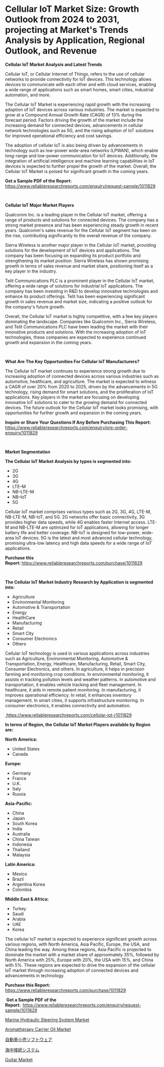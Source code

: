 <p><h1>Cellular IoT Market Size: Growth Outlook from 2024 to 2031, projecting at Market's Trends Analysis by Application, Regional Outlook, and Revenue</h1></p><p><strong>Cellular IoT Market Analysis and Latest Trends</strong></p>
<p><p>Cellular IoT, or Cellular Internet of Things, refers to the use of cellular networks to provide connectivity for IoT devices. This technology allows devices to communicate with each other and with cloud services, enabling a wide range of applications such as smart homes, smart cities, industrial automation, and more.</p><p>The Cellular IoT Market is experiencing rapid growth with the increasing adoption of IoT devices across various industries. The market is expected to grow at a Compound Annual Growth Rate (CAGR) of 13% during the forecast period. Factors driving the growth of the market include the increasing demand for connected devices, advancements in cellular network technologies such as 5G, and the rising adoption of IoT solutions for improved operational efficiency and cost savings.</p><p>The adoption of cellular IoT is also being driven by advancements in technology such as low-power wide-area networks (LPWAN), which enable long-range and low-power communication for IoT devices. Additionally, the integration of artificial intelligence and machine learning capabilities in IoT devices is expected to further propel the growth of the market. Overall, the Cellular IoT Market is poised for significant growth in the coming years.</p></p>
<p><strong>Get a Sample PDF of the Report:&nbsp;</strong> <a href="https://www.reliableresearchreports.com/enquiry/request-sample/1011829">https://www.reliableresearchreports.com/enquiry/request-sample/1011829</a></p>
<p>&nbsp;</p>
<p><strong>Cellular IoT Major Market Players</strong></p>
<p><p>Qualcomm Inc. is a leading player in the Cellular IoT market, offering a range of products and solutions for connected devices. The company has a strong market presence and has been experiencing steady growth in recent years. Qualcomm's sales revenue for the Cellular IoT segment has been on the rise, contributing significantly to the overall revenue of the company.</p><p>Sierra Wireless is another major player in the Cellular IoT market, providing solutions for the development of IoT devices and applications. The company has been focusing on expanding its product portfolio and strengthening its market position. Sierra Wireless has shown promising growth in terms of sales revenue and market share, positioning itself as a key player in the industry.</p><p>Telit Communications PLC is a prominent player in the Cellular IoT market, offering a wide range of solutions for industrial IoT applications. The company has been investing in R&D to develop innovative technologies and enhance its product offerings. Telit has been experiencing significant growth in sales revenue and market size, indicating a positive outlook for the company's future growth.</p><p>Overall, the Cellular IoT market is highly competitive, with a few key players dominating the landscape. Companies like Qualcomm Inc., Sierra Wireless, and Telit Communications PLC have been leading the market with their innovative products and solutions. With the increasing adoption of IoT technologies, these companies are expected to experience continued growth and expansion in the coming years.</p></p>
<p>&nbsp;</p>
<p><strong>What Are The Key Opportunities For Cellular IoT Manufacturers?</strong></p>
<p><p>The Cellular IoT market continues to experience strong growth due to increasing adoption of connected devices across various industries such as automotive, healthcare, and agriculture. The market is expected to witness a CAGR of over 20% from 2020 to 2025, driven by the advancements in 5G technology, rising demand for smart solutions, and the proliferation of IoT applications. Key players in the market are focusing on developing innovative IoT solutions to cater to the growing demand for connected devices. The future outlook for the Cellular IoT market looks promising, with opportunities for further growth and expansion in the coming years.</p></p>
<p><strong>Inquire or Share Your Questions If Any Before Purchasing This Report:</strong> <a href="https://www.reliableresearchreports.com/enquiry/pre-order-enquiry/1011829">https://www.reliableresearchreports.com/enquiry/pre-order-enquiry/1011829</a></p>
<p>&nbsp;</p>
<p><strong>Market Segmentation</strong></p>
<p><strong>The Cellular IoT Market Analysis by types is segmented into:</strong></p>
<p><ul><li>2G</li><li>3G</li><li>4G</li><li>LTE–M</li><li>NB–LTE–M</li><li>NB–IoT</li><li>5G</li></ul></p>
<p><p>Cellular IoT market comprises various types such as 2G, 3G, 4G, LTE-M, NB-LTE-M, NB-IoT, and 5G. 2G networks offer basic connectivity, 3G provides higher data speeds, while 4G enables faster Internet access. LTE-M and NB-LTE-M are optimized for IoT applications, allowing for longer battery life and better coverage. NB-IoT is designed for low-power, wide-area IoT devices. 5G is the latest and most advanced cellular technology, promising ultra-low latency and high data speeds for a wide range of IoT applications.</p></p>
<p><strong>Purchase this Report:&nbsp;</strong><a href="https://www.reliableresearchreports.com/purchase/1011829">https://www.reliableresearchreports.com/purchase/1011829</a></p>
<p>&nbsp;</p>
<p><strong>The Cellular IoT Market Industry Research by Application is segmented into:</strong></p>
<p><ul><li>Agriculture</li><li>Environmental Monitoring</li><li>Automotive & Transportation</li><li>Energy</li><li>HealthCare</li><li>Manufacturing</li><li>Retail</li><li>Smart City</li><li>Consumer Electronics</li><li>Others</li></ul></p>
<p><p>Cellular IoT technology is used in various applications across industries such as Agriculture, Environmental Monitoring, Automotive & Transportation, Energy, Healthcare, Manufacturing, Retail, Smart City, Consumer Electronics, and others. In agriculture, it helps in precision farming and monitoring crop conditions. In environmental monitoring, it assists in tracking pollution levels and weather patterns. In automotive and transportation, it enables vehicle tracking and fleet management. In healthcare, it aids in remote patient monitoring. In manufacturing, it improves operational efficiency. In retail, it enhances inventory management. In smart cities, it supports infrastructure monitoring. In consumer electronics, it enables connectivity and automation.</p></p>
<p><a href="https://www.reliableresearchreports.com/cellular-iot-r1011829">&nbsp;https://www.reliableresearchreports.com/cellular-iot-r1011829</a></p>
<p><strong>In terms of Region, the Cellular IoT Market Players available by Region are:</strong></p>
<p>
    <p> <strong> North America: </strong>
        <ul>
            <li>United States</li>
            <li>Canada</li>
        </ul>
        </p> 
    <p> <strong> Europe: </strong>
        <ul>
            <li>Germany</li>
            <li>France</li>
            <li>U.K.</li>
            <li>Italy</li>
            <li>Russia</li>
        </ul>
        </p> 
    <p> <strong> Asia-Pacific: </strong>
        <ul>
            <li>China</li>
            <li>Japan</li>
            <li>South Korea</li>
            <li>India</li>
            <li>Australia</li>
            <li>China Taiwan</li>
            <li>Indonesia</li>
            <li>Thailand</li>
            <li>Malaysia</li>
        </ul>
        </p> 
    <p> <strong> Latin America: </strong>
        <ul>
            <li>Mexico</li>
            <li>Brazil</li>
            <li>Argentina Korea</li>
            <li>Colombia</li>
        </ul>
        </p> 
    <p> <strong> Middle East & Africa: </strong>
        <ul>
            <li>Turkey</li>
            <li>Saudi</li>
            <li>Arabia</li>
            <li>UAE</li>
            <li>Korea</li>
        </ul>
    </p>
    </p>
<p><p>The cellular IoT market is expected to experience significant growth across various regions, with North America, Asia Pacific, Europe, the USA, and China leading the way. Among these regions, Asia Pacific is projected to dominate the market with a market share of approximately 35%, followed by North America with 25%, Europe with 20%, the USA with 15%, and China with 5%. These regions are expected to drive the expansion of the cellular IoT market through increasing adoption of connected devices and advancements in technology.</p></p>
<p><strong>Purchase this Report: </strong><a href="https://www.reliableresearchreports.com/purchase/1011829">https://www.reliableresearchreports.com/purchase/1011829</a></p>
<p>&nbsp;<strong>Get a Sample PDF of the Report:&nbsp;&nbsp;</strong><a href="https://www.reliableresearchreports.com/enquiry/request-sample/1011829">https://www.reliableresearchreports.com/enquiry/request-sample/1011829</a></p>
<p><strong></strong></p>
<p><p><a href="https://github.com/okotobwrhuteie/Market-Research-Report-List-2/blob/main/marine-hydraulic-steering-system-market.md">Marine Hydraulic Steering System Market</a></p><p><a href="https://github.com/LeilaniWyman2021/Market-Research-Report-List-1/blob/main/aromatherapy-carrier-oil-market.md">Aromatherapy Carrier Oil Market</a></p><p><a href="https://medium.com/@lindrup2/%E8%87%AA%E5%8B%95%E8%BB%8A%E5%B0%8F%E5%A3%B2%E3%82%BD%E3%83%95%E3%83%88%E3%82%A6%E3%82%A7%E3%82%A2%E5%B8%82%E5%A0%B4%E3%81%AE%E3%83%88%E3%83%AC%E3%83%B3%E3%83%89%E3%81%A8%E5%B8%82%E5%A0%B4%E5%88%86%E6%9E%90%E3%81%AF-2024%E5%B9%B4%E3%81%8B%E3%82%892031%E5%B9%B4%E3%81%BE%E3%81%A7%E3%81%AE%E6%9C%9F%E9%96%93%E3%81%AB%E4%BA%88%E6%B8%AC%E3%81%95%E3%82%8C%E3%81%A6%E3%81%84%E3%81%BE%E3%81%99-30cb3703a8b4">自動車小売ソフトウェア</a></p><p><a href="https://medium.com/@raideochran7856/%E6%B5%B7%E5%BA%95%E6%8E%A5%E7%B6%9A%E3%82%B7%E3%82%B9%E3%83%86%E3%83%A0%E5%B8%82%E5%A0%B4%E3%81%AF-2031%E5%B9%B4%E3%81%BE%E3%81%A7%E3%81%AE%E5%B8%82%E5%A0%B4%E3%82%B7%E3%82%A7%E3%82%A2-%E3%82%B5%E3%82%A4%E3%82%BA-%E4%BA%88%E6%B8%AC%E3%82%92%E7%84%A6%E7%82%B9%E3%81%AB%E3%81%97%E3%81%A6%E3%81%84%E3%81%BE%E3%81%99-33c27570a1cc">海中接続システム</a></p><p><a href="https://www.linkedin.com/pulse/guitar-market-exploring-share-trends-future-growth-blazew-ulr2c?trackingId=tPUWs1x%2BMQn5xEdKP7sZ%2BQ%3D%3D">Guitar Market</a></p></p>